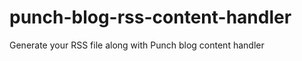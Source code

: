 punch-blog-rss-content-handler
==============================

Generate your RSS file along with Punch blog content handler